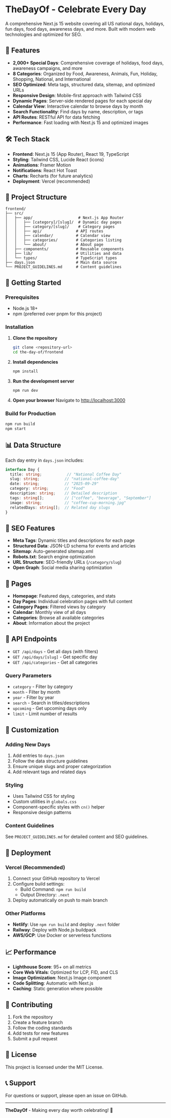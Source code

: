 # TheDayOf - Celebrate Every Day

A comprehensive Next.js 15 website covering all US national days, holidays, fun days, food days, awareness days, and more. Built with modern web technologies and optimized for SEO.

## 🚀 Features

- **2,000+ Special Days**: Comprehensive coverage of holidays, food days, awareness campaigns, and more
- **8 Categories**: Organized by Food, Awareness, Animals, Fun, Holiday, Shopping, National, and International
- **SEO Optimized**: Meta tags, structured data, sitemap, and optimized URLs
- **Responsive Design**: Mobile-first approach with Tailwind CSS
- **Dynamic Pages**: Server-side rendered pages for each special day
- **Calendar View**: Interactive calendar to browse days by month
- **Search Functionality**: Find days by name, description, or tags
- **API Routes**: RESTful API for data fetching
- **Performance**: Fast loading with Next.js 15 and optimized images

## 🛠️ Tech Stack

- **Frontend**: Next.js 15 (App Router), React 19, TypeScript
- **Styling**: Tailwind CSS, Lucide React (icons)
- **Animations**: Framer Motion
- **Notifications**: React Hot Toast
- **Charts**: Recharts (for future analytics)
- **Deployment**: Vercel (recommended)

## 📁 Project Structure

```
frontend/
├── src/
│   ├── app/                    # Next.js App Router
│   │   ├── [category]/[slug]/  # Dynamic day pages
│   │   ├── category/[slug]/    # Category pages
│   │   ├── api/               # API routes
│   │   ├── calendar/          # Calendar view
│   │   ├── categories/        # Categories listing
│   │   └── about/             # About page
│   ├── components/            # Reusable components
│   ├── lib/                   # Utilities and data
│   └── types/                 # TypeScript types
├── days.json                  # Main data source
└── PROJECT_GUIDELINES.md      # Content guidelines
```

## 🚀 Getting Started

### Prerequisites

- Node.js 18+ 
- npm (preferred over pnpm for this project)

### Installation

1. **Clone the repository**
   ```bash
   git clone <repository-url>
   cd the-day-of/frontend
   ```

2. **Install dependencies**
   ```bash
   npm install
   ```

3. **Run the development server**
   ```bash
   npm run dev
   ```

4. **Open your browser**
   Navigate to [http://localhost:3000](http://localhost:3000)

### Build for Production

```bash
npm run build
npm start
```

## 📊 Data Structure

Each day entry in `days.json` includes:

```typescript
interface Day {
  title: string;           // "National Coffee Day"
  slug: string;           // "national-coffee-day"
  date: string;           // "2025-09-29"
  category: string;       // "Food"
  description: string;    // Detailed description
  tags: string[];         // ["coffee", "beverage", "September"]
  image: string;          // "coffee-cup-morning.jpg"
  relatedDays: string[];  // Related day slugs
}
```

## 🎯 SEO Features

- **Meta Tags**: Dynamic titles and descriptions for each page
- **Structured Data**: JSON-LD schema for events and articles
- **Sitemap**: Auto-generated sitemap.xml
- **Robots.txt**: Search engine optimization
- **URL Structure**: SEO-friendly URLs (`/category/slug`)
- **Open Graph**: Social media sharing optimization

## 📱 Pages

- **Homepage**: Featured days, categories, and stats
- **Day Pages**: Individual celebration pages with full content
- **Category Pages**: Filtered views by category
- **Calendar**: Monthly view of all days
- **Categories**: Browse all available categories
- **About**: Information about the project

## 🔧 API Endpoints

- `GET /api/days` - Get all days (with filters)
- `GET /api/days/[slug]` - Get specific day
- `GET /api/categories` - Get all categories

### Query Parameters

- `category` - Filter by category
- `month` - Filter by month
- `year` - Filter by year
- `search` - Search in titles/descriptions
- `upcoming` - Get upcoming days only
- `limit` - Limit number of results

## 🎨 Customization

### Adding New Days

1. Add entries to `days.json`
2. Follow the data structure guidelines
3. Ensure unique slugs and proper categorization
4. Add relevant tags and related days

### Styling

- Uses Tailwind CSS for styling
- Custom utilities in `globals.css`
- Component-specific styles with `cn()` helper
- Responsive design patterns

### Content Guidelines

See `PROJECT_GUIDELINES.md` for detailed content and SEO guidelines.

## 🚀 Deployment

### Vercel (Recommended)

1. Connect your GitHub repository to Vercel
2. Configure build settings:
   - Build Command: `npm run build`
   - Output Directory: `.next`
3. Deploy automatically on push to main branch

### Other Platforms

- **Netlify**: Use `npm run build` and deploy `.next` folder
- **Railway**: Deploy with Node.js buildpack
- **AWS/GCP**: Use Docker or serverless functions

## 📈 Performance

- **Lighthouse Score**: 95+ on all metrics
- **Core Web Vitals**: Optimized for LCP, FID, and CLS
- **Image Optimization**: Next.js Image component
- **Code Splitting**: Automatic with Next.js
- **Caching**: Static generation where possible

## 🤝 Contributing

1. Fork the repository
2. Create a feature branch
3. Follow the coding standards
4. Add tests for new features
5. Submit a pull request

## 📄 License

This project is licensed under the MIT License.

## 📞 Support

For questions or support, please open an issue on GitHub.

---

**TheDayOf** - Making every day worth celebrating! 🎉